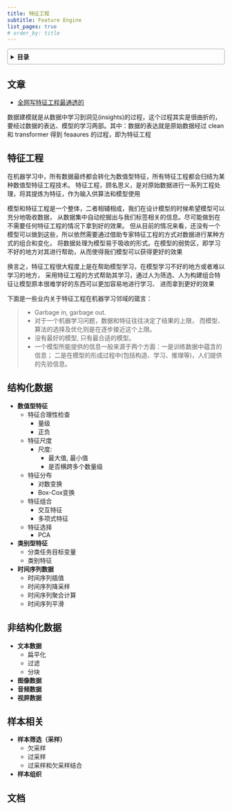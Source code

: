 ```yaml
---
title: 特征工程
subtitle: Feature Engine
list_pages: true
# order_by: title
---
```


<style>
details {
    border: 1px solid #aaa;
    border-radius: 4px;
    padding: .5em .5em 0;
}
summary {
    font-weight: bold;
    margin: -.5em -.5em 0;
    padding: .5em;
}
details[open] {
    padding: .5em;
}
details[open] summary {
    border-bottom: 1px solid #aaa;
    margin-bottom: .5em;
}
</style>

<details><summary>目录</summary><p>

- [文章](#文章)
- [特征工程](#特征工程)
- [结构化数据](#结构化数据)
- [非结构化数据](#非结构化数据)
- [样本相关](#样本相关)
- [文档](#文档)
</p></details><p></p>

## 文章

* [全网写特征工程最通透的](https://mp.weixin.qq.com/s/SVjZvbeJUaBag-NiELGDVw)

数据建模就是从数据中学习到洞见(insights)的过程，这个过程其实是很曲折的，要经过数据的表达、模型的学习两部。其中：数据的表达就是原始数据经过 clean 和 transformer 得到 feaaures 的过程，即为特征工程

## 特征工程

在机器学习中，所有数据最终都会转化为数值型特征，所有特征工程都会归结为某种数值型特征工程技术。
特征工程，顾名思义，是对原始数据进行一系列工程处理，将其提炼为特征，作为输入供算法和模型使用

模型和特征工程是一个整体，二者相辅相成，我们在设计模型的时候希望模型可以充分地吸收数据，
从数据集中自动挖掘出与我们标签相关的信息。尽可能做到在不需要任何特征工程的情况下拿到好的效果。
但从目前的情况来看，还没有一个模型可以做到这些，所以依然需要通过借助专家特征工程的方式对数据进行某种方式的组合和变化，
将数据处理为模型易于吸收的形式。在模型的弱势区，即学习不好的地方对其进行帮助，从而使得我们模型可以获得更好的效果

换言之，特征工程很大程度上是在帮助模型学习，在模型学习不好的地方或者难以学习的地方，
采用特征工程的方式帮助其学习，通过人为筛选、人为构建组合特征让模型原本很难学好的东西可以更加容易地进行学习、
进而拿到更好的效果

下面是一些业内关于特征工程在机器学习邻域的箴言：

> * Garbage in, garbage out.
> * 对于一个机器学习问题，数据和特征往往决定了结果的上限，
>   而模型、算法的选择及优化则是在逐步接近这个上限。
> * 没有最好的模型, 只有最合适的模型。
> * 一个模型所能提供的信息一般来源于两个方面：一是训练数据中蕴含的信息；
>   二是在模型的形成过程中(包括构造、学习、推理等)，人们提供的先验信息。

## 结构化数据

* **数值型特征**
    - 特征合理性检查
        - 量级
        - 正负
    - 特征尺度
        - 尺度: 
            - 最大值, 最小值
            - 是否横跨多个数量级
    - 特征分布
        - 对数变换
        - Box-Cox变换
    - 特征组合
        - 交互特征
        - 多项式特征
    - 特征选择
        - PCA
* **类别型特征**
    - 分类任务目标变量
    - 类别特征
* **时间序列数据**
    - 时间序列插值
    - 时间序列降采样
    - 时间序列聚合计算
    - 时间序列平滑

## 非结构化数据

* **文本数据**
    - 扁平化
    - 过滤
    - 分块
* **图像数据**
* **音频数据**
* **视屏数据**

## 样本相关

* **样本筛选（采样）**
    - 欠采样
    - 过采样
    - 过采样和欠采样结合
* **样本组织**

## 文档

